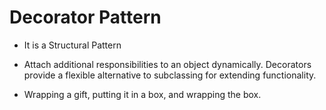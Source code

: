 # Decorator Pattern

* It is a Structural Pattern  

* Attach additional responsibilities to an object dynamically. Decorators provide a flexible alternative to subclassing for extending functionality.  
* Wrapping a gift, putting it in a box, and wrapping the box.
